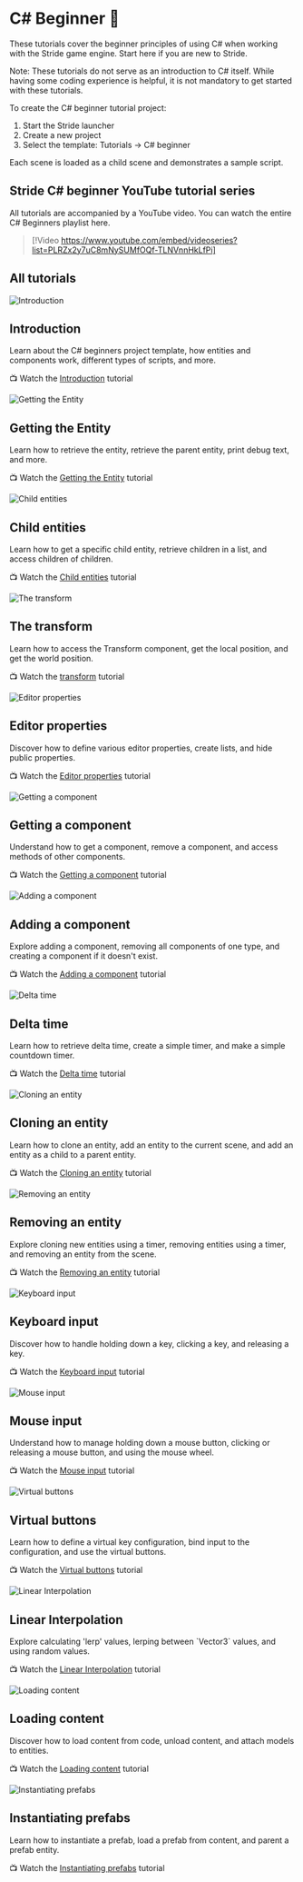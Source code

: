 # C# Beginner 🌱
These tutorials cover the beginner principles of using C# when working with the Stride game engine. Start here if you are new to Stride.

Note: These tutorials do not serve as an introduction to C# itself. While having some coding experience is helpful, it is not mandatory to get started with these tutorials.

To create the C# beginner tutorial project:

1. Start the Stride launcher
1. Create a new project
1. Select the template: Tutorials -> C# beginner

Each scene is loaded as a child scene and demonstrates a sample script.

## Stride C# beginner YouTube tutorial series

All tutorials are accompanied by a YouTube video. You can watch the entire C# Beginners playlist here.

> [!Video https://www.youtube.com/embed/videoseries?list=PLRZx2y7uC8mNySUMfOQf-TLNVnnHkLfPi]

## All tutorials
<div class="row g-4 mb-4">
    <div class="col-md-6">
        <div class="card h-100">
            <img src="media/introduction.webp" class="card-img-top" alt="Introduction">
            <div class="card-body">
                <h2 class="card-title h5">Introduction</h2>
                <p class="card-text">Learn about the C# beginners project template, how entities and components work, different types of scripts, and more.</p>
            </div>
            <p class="px-3 mb-4">📺 Watch the <a class="stretched-link" href="introduction.md">Introduction</a> tutorial</p>
        </div>
    </div>
    <div class="col-md-6">
        <div class="card h-100">
            <img src="media/getting-the-entity_thumb.webp" class="card-img-top" alt="Getting the Entity">
            <div class="card-body">
                <h2 class="card-title h5">Getting the Entity</h2>
                <p class="card-text">Learn how to retrieve the entity, retrieve the parent entity, print debug text, and more.</p>
            </div>
            <p class="px-3 mb-4">📺 Watch the <a class="stretched-link" href="entity.md">Getting the Entity</a> tutorial</p>
        </div>
    </div>
    <div class="col-md-6">
        <div class="card h-100">
            <img src="media/child-entities_thumb.webp" class="card-img-top" alt="Child entities">
            <div class="card-body">
                <h2 class="card-title h5">Child entities</h2>
                <p class="card-text">Learn how to get a specific child entity, retrieve children in a list, and access children of children.</p>
            </div>
            <p class="px-3 mb-4">📺 Watch the <a class="stretched-link" href="child-entities.md">Child entities</a> tutorial</p>
        </div>
    </div>
    <div class="col-md-6">
        <div class="card h-100">
            <img src="media/transform-position_thumb.webp" class="card-img-top" alt="The transform">
            <div class="card-body">
                <h2 class="card-title h5">The transform</h2>
                <p class="card-text">Learn how to access the Transform component, get the local position, and get the world position.</p>
            </div>
            <p class="px-3 mb-4">📺 Watch the <a class="stretched-link" href="transform-position.md">transform</a> tutorial</p>
        </div>
    </div>
    <div class="col-md-6">
        <div class="card h-100">
            <img src="media/editor-properties_thumb.webp" class="card-img-top" alt="Editor properties">
            <div class="card-body">
                <h2 class="card-title h5">Editor properties</h2>
                <p class="card-text">Discover how to define various editor properties, create lists, and hide public properties.</p>
            </div>
            <p class="px-3 mb-4">📺 Watch the <a class="stretched-link" href="editor-properties.md">Editor properties</a> tutorial</p>
        </div>
    </div>
    <div class="col-md-6">
        <div class="card h-100">
            <img src="media/getting-a-component_thumb.webp" class="card-img-top" alt="Getting a component">
            <div class="card-body">
                <h2 class="card-title h5">Getting a component</h2>
                <p class="card-text">Understand how to get a component, remove a component, and access methods of other components.</p>
            </div>
            <p class="px-3 mb-4">📺 Watch the <a class="stretched-link" href="get-component.md">Getting a component</a> tutorial</p>
        </div>
    </div>
    <div class="col-md-6">
        <div class="card h-100">
            <img src="media/adding-a-component_thumb.webp" class="card-img-top" alt="Adding a component">
            <div class="card-body">
                <h2 class="card-title h5">Adding a component</h2>
                <p class="card-text">Explore adding a component, removing all components of one type, and creating a component if it doesn't exist.</p>
            </div>
            <p class="px-3 mb-4">📺 Watch the <a class="stretched-link" href="add-component.md">Adding a component</a> tutorial</p>
        </div>
    </div>
    <div class="col-md-6">
        <div class="card h-100">
            <img src="media/deltatime_thumb.webp" class="card-img-top" alt="Delta time">
            <div class="card-body">
                <h2 class="card-title h5">Delta time</h2>
                <p class="card-text">Learn how to retrieve delta time, create a simple timer, and make a simple countdown timer.</p>
            </div>
            <p class="px-3 mb-4">📺 Watch the <a class="stretched-link" href="delta-time.md">Delta time</a> tutorial</p>
        </div>
    </div>
    <div class="col-md-6">
        <div class="card h-100">
            <img src="media/cloning-entities_thumb.webp" class="card-img-top" alt="Cloning an entity">
            <div class="card-body">
                <h2 class="card-title h5">Cloning an entity</h2>
                <p class="card-text">Learn how to clone an entity, add an entity to the current scene, and add an entity as a child to a parent entity.</p>
            </div>
            <p class="px-3 mb-4">📺 Watch the <a class="stretched-link" href="cloning-entities.md">Cloning an entity</a> tutorial</p>
        </div>
    </div>
    <div class="col-md-6">
        <div class="card h-100">
            <img src="media/removing-entity_thumb.webp" class="card-img-top" alt="Removing an entity">
            <div class="card-body">
                <h2 class="card-title h5">Removing an entity</h2>
                <p class="card-text">Explore cloning new entities using a timer, removing entities using a timer, and removing an entity from the scene.</p>
            </div>
            <p class="px-3 mb-4">📺 Watch the <a class="stretched-link" href="removing-entities.md">Removing an entity</a> tutorial</p>
        </div>
    </div>
    <div class="col-md-6">
        <div class="card h-100">
            <img src="media/keyboard-input_thumb.webp" class="card-img-top" alt="Keyboard input">
            <div class="card-body">
                <h2 class="card-title h5">Keyboard input</h2>
                <p class="card-text">Discover how to handle holding down a key, clicking a key, and releasing a key.</p>
            </div>
            <p class="px-3 mb-4">📺 Watch the <a class="stretched-link" href="keyboard-input.md">Keyboard input</a> tutorial</p>
        </div>
    </div>
    <div class="col-md-6">
        <div class="card h-100">
            <img src="media/mouse-input_thumb.webp" class="card-img-top" alt="Mouse input">
            <div class="card-body">
                <h2 class="card-title h5">Mouse input</h2>
                <p class="card-text">Understand how to manage holding down a mouse button, clicking or releasing a mouse button, and using the mouse wheel.</p>
            </div>
            <p class="px-3 mb-4">📺 Watch the <a class="stretched-link" href="mouse-input.md">Mouse input</a> tutorial</p>
        </div>
    </div>
    <div class="col-md-6">
        <div class="card h-100">
            <img src="media/virtual-buttons_thumb.webp" class="card-img-top" alt="Virtual buttons">
            <div class="card-body">
                <h2 class="card-title h5">Virtual buttons</h2>
                <p class="card-text">Learn how to define a virtual key configuration, bind input to the configuration, and use the virtual buttons.</p>
            </div>
            <p class="px-3 mb-4">📺 Watch the <a class="stretched-link" href="virtual-buttons.md">Virtual buttons</a> tutorial</p>
        </div>
    </div>
    <div class="col-md-6">
        <div class="card h-100">
            <img src="media/lerp_thumb.webp" class="card-img-top" alt="Linear Interpolation">
            <div class="card-body">
                <h2 class="card-title h5">Linear Interpolation</h2>
                <p class="card-text">Explore calculating 'lerp' values, lerping between `Vector3` values, and using random values.</p>
            </div>
            <p class="px-3 mb-4">📺 Watch the <a class="stretched-link" href="linear-interpolation.md">Linear Interpolation</a> tutorial</p>
        </div>
    </div>
    <div class="col-md-6">
        <div class="card h-100">
            <img src="media/loading-content_thumb.webp" class="card-img-top" alt="Loading content">
            <div class="card-body">
                <h2 class="card-title h5">Loading content</h2>
                <p class="card-text">Discover how to load content from code, unload content, and attach models to entities.</p>
            </div>
            <p class="px-3 mb-4">📺 Watch the <a class="stretched-link" href="loading-content.md">Loading content</a> tutorial</p>
        </div>
    </div>
    <div class="col-md-6">
        <div class="card h-100">
            <img src="media/instantiating-prefabs_thumb.webp" class="card-img-top" alt="Instantiating prefabs">
            <div class="card-body">
                <h2 class="card-title h5">Instantiating prefabs</h2>
                <p class="card-text">Learn how to instantiate a prefab, load a prefab from content, and parent a prefab entity.</p>
            </div>
            <p class="px-3 mb-4">📺 Watch the <a class="stretched-link" href="instantiating-prefabs.md">Instantiating prefabs</a> tutorial</p>
        </div>
    </div>
</div>